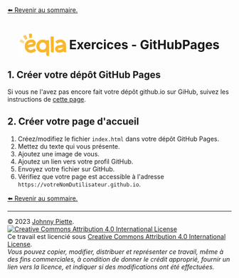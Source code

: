 [:arrow_left: Revenir au sommaire.](./README.md#sommaire)

<h1 id="Exercices" style="display: flex; align-items: center; justify-content: center;">
    <img src="/media/eqla.png" style="height:50px" alt="Logo d'Eqla">
    &nbsp;Exercices - GitHubPages
</h1>

## 1. Créer votre dépôt GitHub Pages
Si vous ne l'avez pas encore fait votre dépôt github.io sur GiHub, suivez les instructions de [cette page](/Theo/1.%20Git.md#401-créons-le-dépôt-sur-github).

## 2. Créer votre page d'accueil
1. Créez/modifiez le fichier `index.html` dans votre dépôt GitHub Pages.
2. Mettez du texte qui vous présente.
3. Ajoutez une image de vous.
4. Ajoutez un lien vers votre profil GitHub.
5. Envoyez votre fichier sur GitHub.
6. Vérifiez que votre page est accessible à l'adresse `https://votreNomDutilisateur.github.io`.

[:arrow_left: Revenir au sommaire.](./README.md#sommaire)

---
&copy; 2023 [Johnny Piette](https://github.com/ZamBoyle).  
[![Creative Commons Attribution 4.0 International License](https://i.creativecommons.org/l/by/4.0/88x31.png)](https://creativecommons.org/licenses/by/4.0/)  
Ce travail est licencié sous [Creative Commons Attribution 4.0 International License](https://creativecommons.org/licenses/by/4.0/).   
_Vous pouvez copier, modifier, distribuer et représenter ce travail, même à des fins commerciales, à condition de donner le crédit approprié, fournir un lien vers la licence, et indiquer si des modifications ont été effectuées._